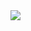 <img src="https://capsule-render.vercel.app/api?type=venom&color=7BD1D2&height=150&section=header&text=별 보러 갈래?" />
